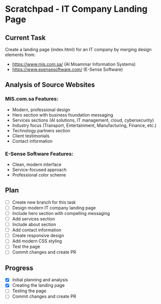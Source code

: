 # Scratchpad - IT Company Landing Page

## Current Task
Create a landing page (index.html) for an IT company by merging design elements from:
- https://www.mis.com.sa/ (Al Moammar Information Systems)
- https://www.esensesoftware.com/ (E-Sense Software)

## Analysis of Source Websites

### MIS.com.sa Features:
- Modern, professional design
- Hero section with business foundation messaging
- Services sections (AI solutions, IT management, cloud, cybersecurity)
- Industry focus (Transport, Entertainment, Manufacturing, Finance, etc.)
- Technology partners section
- Client testimonials
- Contact information

### E-Sense Software Features:
- Clean, modern interface
- Service-focused approach
- Professional color scheme

## Plan
- [ ] Create new branch for this task
- [ ] Design modern IT company landing page
- [ ] Include hero section with compelling messaging
- [ ] Add services section
- [ ] Include about section
- [ ] Add contact information
- [ ] Create responsive design
- [ ] Add modern CSS styling
- [ ] Test the page
- [ ] Commit changes and create PR

## Progress
- [x] Initial planning and analysis
- [x] Creating the landing page
- [ ] Testing the page
- [ ] Commit changes and create PR

